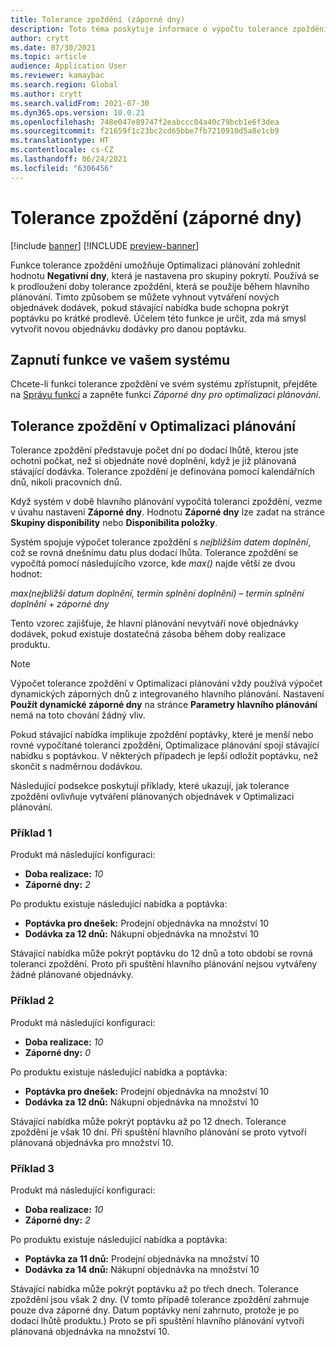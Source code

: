 ```yaml
---
title: Tolerance zpoždění (záporné dny)
description: Toto téma poskytuje informace o výpočtu tolerance zpoždění a o tom, jak ovlivňuje plánované vytváření objednávek v Optimalizaci plánování.
author: crytt
ms.date: 07/30/2021
ms.topic: article
audience: Application User
ms.reviewer: kamaybac
ms.search.region: Global
ms.author: crytt
ms.search.validFrom: 2021-07-30
ms.dyn365.ops.version: 10.0.21
ms.openlocfilehash: 748e047e89747f2eabccc04a40c79bcb1e6f3dea
ms.sourcegitcommit: f21659f1c23bc2cd65bbe7fb7210910d5a8e1cb9
ms.translationtype: HT
ms.contentlocale: cs-CZ
ms.lasthandoff: 06/24/2021
ms.locfileid: "6306456"
---
```

# <a name="delay-tolerance-negative-days"></a>Tolerance zpoždění (záporné dny)

[!include [banner](../../includes/banner.md)]
[!INCLUDE [preview-banner](../../includes/preview-banner.md)]

Funkce tolerance zpoždění umožňuje Optimalizaci plánování zohlednit hodnotu **Negativní dny**, která je nastavena pro skupiny pokrytí. Používá se k prodloužení doby tolerance zpoždění, která se použije během hlavního plánování. Tímto způsobem se můžete vyhnout vytváření nových objednávek dodávek, pokud stávající nabídka bude schopna pokrýt poptávku po krátké prodlevě. Účelem této funkce je určit, zda má smysl vytvořit novou objednávku dodávky pro danou poptávku.

## <a name="turn-on-the-feature-in-your-system"></a>Zapnutí funkce ve vašem systému

Chcete-li funkci tolerance zpoždění ve svém systému zpřístupnit, přejděte na [Správu funkcí](../../../fin-ops-core/fin-ops/get-started/feature-management/feature-management-overview.md) a zapněte funkci *Záporné dny pro optimalizaci plánování*.

## <a name="delay-tolerance-in-planning-optimization"></a>Tolerance zpoždění v Optimalizaci plánování

Tolerance zpoždění představuje počet dní po dodací lhůtě, kterou jste ochotni počkat, než si objednáte nové doplnění, když je již plánovaná stávající dodávka. Tolerance zpoždění je definována pomocí kalendářních dnů, nikoli pracovních dnů.

Když systém v době hlavního plánování vypočítá toleranci zpoždění, vezme v úvahu nastavení **Záporné dny**. Hodnotu **Záporné dny** lze zadat na stránce **Skupiny disponibility** nebo **Disponibilita položky**.

Systém spojuje výpočet tolerance zpoždění s *nejbližším datem doplnění*, což se rovná dnešnímu datu plus dodací lhůta. Tolerance zpoždění se vypočítá pomocí následujícího vzorce, kde *max()* najde větší ze dvou hodnot:

*max(nejbližší datum doplnění, termín splnění doplnění)* – *termín splnění doplnění* + *záporné dny*

Tento vzorec zajišťuje, že hlavní plánování nevytváří nové objednávky dodávek, pokud existuje dostatečná zásoba během doby realizace produktu.

> [!NOTE]
> Výpočet tolerance zpoždění v Optimalizaci plánování vždy používá výpočet dynamických záporných dnů z integrovaného hlavního plánování. Nastavení **Použít dynamické záporné dny** na stránce **Parametry hlavního plánování** nemá na toto chování žádný vliv.

Pokud stávající nabídka implikuje zpoždění poptávky, které je menší nebo rovné vypočítané toleranci zpoždění, Optimalizace plánování spojí stávající nabídku s poptávkou. V některých případech je lepší odložit poptávku, než skončit s nadměrnou dodávkou.

Následující podsekce poskytují příklady, které ukazují, jak tolerance zpoždění ovlivňuje vytváření plánovaných objednávek v Optimalizaci plánování.

### <a name="example-1"></a>Příklad 1

Produkt má následující konfiguraci:

- **Doba realizace:** *10*
- **Záporné dny:** *2*

Po produktu existuje následující nabídka a poptávka:

- **Poptávka pro dnešek:** Prodejní objednávka na množství 10
- **Dodávka za 12 dnů:** Nákupní objednávka na množství 10

Stávající nabídka může pokrýt poptávku do 12 dnů a toto období se rovná toleranci zpoždění. Proto při spuštění hlavního plánování nejsou vytvářeny žádné plánované objednávky.

### <a name="example-2"></a>Příklad 2

Produkt má následující konfiguraci:

- **Doba realizace:** *10*
- **Záporné dny:** *0*

Po produktu existuje následující nabídka a poptávka:

- **Poptávka pro dnešek:** Prodejní objednávka na množství 10
- **Dodávka za 12 dnů:** Nákupní objednávka na množství 10

Stávající nabídka může pokrýt poptávku až po 12 dnech. Tolerance zpoždění je však 10 dní. Při spuštění hlavního plánování se proto vytvoří plánovaná objednávka pro množství 10.

### <a name="example-3"></a>Příklad 3

Produkt má následující konfiguraci:

- **Doba realizace:** *10*
- **Záporné dny:** *2*

Po produktu existuje následující nabídka a poptávka:

- **Poptávka za 11 dnů:** Prodejní objednávka na množství 10
- **Dodávka za 14 dnů:** Nákupní objednávka na množství 10

Stávající nabídka může pokrýt poptávku až po třech dnech. Tolerance zpoždění jsou však 2 dny. (V tomto případě tolerance zpoždění zahrnuje pouze dva záporné dny. Datum poptávky není zahrnuto, protože je po dodací lhůtě produktu.) Proto se při spuštění hlavního plánování vytvoří plánovaná objednávka na množství 10.
